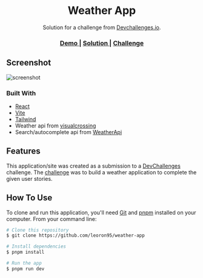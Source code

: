 <!-- Please update value in the {}  -->

<h1 align="center">Weather App</h1>

<div align="center">
   Solution for a challenge from  <a href="http://devchallenges.io" target="_blank">Devchallenges.io</a>.
</div>

<div align="center">
  <h3>
    <a href="https://weather-app-teal-alpha.vercel.app/">
      Demo
    </a>
    <span> | </span>
    <a href="https://github.com/leoron95/weather-app">
      Solution
    </a>
    <span> | </span>
    <a href="https://devchallenges.io/challenges/mM1UIenRhK808W8qmLWv">
      Challenge
    </a>
  </h3>
</div>


## Screenshot

![screenshot](https://res.cloudinary.com/dssxy8tpd/image/upload/v1672309410/screencapture-weather-app-teal-alpha-vercel-app-2022-12-29-06_22_48_q3johi.png)

### Built With

<!-- This section should list any major frameworks that you built your project using. Here are a few examples.-->

- [React](https://reactjs.org/)
- [Vite](https://vitejs.dev/)
- [Tailwind](https://tailwindcss.com/)
- Weather api from [visualcrossing](https://www.visualcrossing.com/)
- Search/autocomplete api from [WeatherApi](https://www.weatherapi.com/)

## Features

<!-- List the features of your application or follow the template. Don't share the figma file here :) -->

This application/site was created as a submission to a [DevChallenges](https://devchallenges.io/challenges) challenge. The [challenge](https://devchallenges.io/challenges/mM1UIenRhK808W8qmLWv) was to build a weather application to complete the given user stories.

## How To Use

<!-- Example: -->

To clone and run this application, you'll need [Git](https://git-scm.com) and [pnpm](https://pnpm.io/) installed on your computer. From your command line:

```bash
# Clone this repository
$ git clone https://github.com/leoron95/weather-app

# Install dependencies
$ pnpm install

# Run the app
$ pnpm run dev
```

